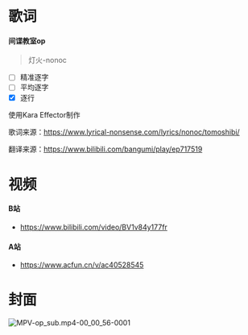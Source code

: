 # 歌词

#### 间谍教室op

> 灯火-nonoc


- [ ] 精准逐字
- [ ] 平均逐字
- [x] 逐行

使用Kara Effector制作

歌词来源：https://www.lyrical-nonsense.com/lyrics/nonoc/tomoshibi/

翻译来源：https://www.bilibili.com/bangumi/play/ep717519

# 视频

#### B站

- https://www.bilibili.com/video/BV1v84y177fr

#### A站

- https://www.acfun.cn/v/ac40528545

# 封面

![MPV-op_sub.mp4-00_00_56-0001](https://s2.loli.net/2023/01/28/OTh7V6bfirI9amt.jpg)

